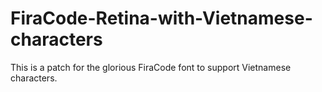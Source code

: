 # FiraCode-Retina-with-Vietnamese-characters
This is a patch for the glorious FiraCode font to support Vietnamese characters.
